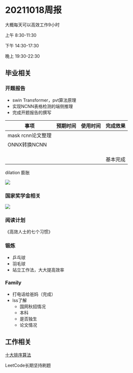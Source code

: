 # 20211018周报



大概每天可以高效工作9小时

上午 8:30-11:30

下午 14:30-17:30

晚上 19:30-22:30



## 毕业相关





### 开题报告



- swin Transformer，pvt算法原理
- 实现NCNN表格检测的端侧推理
- 完成开题报告的撰写



| 事项              | 预期时间 | 使用时间 | 完成效果 |
| ----------------- | -------- | -------- | -------- |
| mask rcnn论文整理 |          |          |          |
| ONNX转换NCNN      |          |          |          |
|                   |          |          |          |
|                   |          |          |          |
|                   |          |          |          |
|                   |          |          | 基本完成 |

dilation 膨胀



![](https://moonstarimg.oss-cn-hangzhou.aliyuncs.com/picgo_img/20211007203507.png)







### 国家奖学金相关



![](https://moonstarimg.oss-cn-hangzhou.aliyuncs.com/picgo_img/20211011111445.png)



### 阅读计划

《高效人士的七个习惯》



### 锻炼

- 乒乓球
- 羽毛球
- 站立工作法，大大提高效率



### Family

- 打电话给爸妈（完成）
- lss了解
  - 国网秋招情况
  - 本科
  - 是否独生
  - 论文情况

## 工作相关



[十大排序算法](https://zhuanlan.zhihu.com/p/42586566)

LeetCode长期坚持刷题